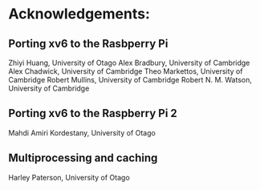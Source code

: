 # Acknowledgements:

## Porting xv6 to the Rasbperry Pi
Zhiyi Huang, University of Otago
Alex Bradbury, University of Cambridge
Alex Chadwick, University of Cambridge
Theo Markettos, University of Cambridge
Robert Mullins, University of Cambridge
Robert N. M. Watson, University of Cambridge

## Porting xv6 to the Raspberry Pi 2
Mahdi Amiri Kordestany, University of Otago

## Multiprocessing and caching
Harley Paterson, University of Otago
